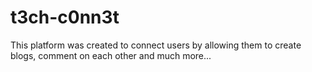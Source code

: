 # t3ch-c0nn3t
This platform was created to connect users by allowing them to create blogs, comment on each other and much more...
